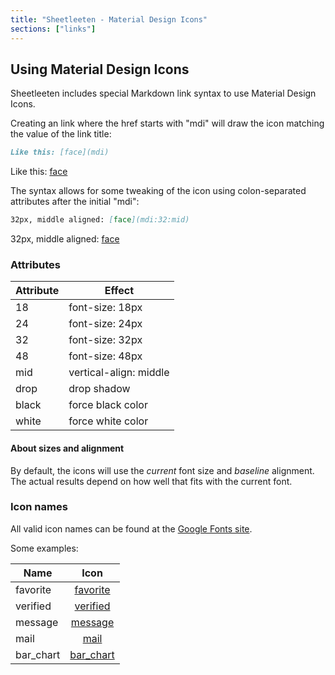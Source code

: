 ```yaml
---
title: "Sheetleeten - Material Design Icons"
sections: ["links"]
---
```


## Using Material Design Icons

Sheetleeten includes special Markdown link syntax to use Material Design Icons.

Creating an link where the href starts with "mdi" will draw the icon matching the value of the link title:

```markdown
Like this: [face](mdi)
```

Like this: [face](mdi)

The syntax allows for some tweaking of the icon using colon-separated attributes after the initial "mdi":

```markdown
32px, middle aligned: [face](mdi:32:mid)
```

32px, middle aligned: [face](mdi:32:mid)

### Attributes

| Attribute | Effect |
| :--- | --- |
| 18 | font-size: 18px |
| 24 | font-size: 24px |
| 32 | font-size: 32px |
| 48 | font-size: 48px |
| mid | vertical-align: middle |
| drop | drop shadow |
| black | force black color |
| white | force white color |

#### About sizes and alignment
By default, the icons will use the *current* font size and *baseline* alignment.
The actual results depend on how well that fits with the current font.

### Icon names

All valid icon names can be found at the [Google Fonts site](https://fonts.google.com/icons).

Some examples:

| Name | Icon |
| --- | :---: |
| favorite | [favorite](mdi:24) |
| verified | [verified](mdi:24) |
| message | [message](mdi:24) |
| mail | [mail](mdi:24) |
| bar_chart | [bar_chart](mdi:24) |
